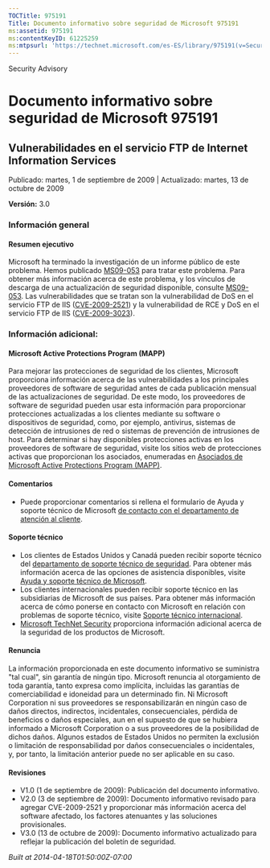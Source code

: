```yaml
---
TOCTitle: 975191
Title: Documento informativo sobre seguridad de Microsoft 975191
ms:assetid: 975191
ms:contentKeyID: 61225259
ms:mtpsurl: 'https://technet.microsoft.com/es-ES/library/975191(v=Security.10)'
---
```


Security Advisory

Documento informativo sobre seguridad de Microsoft 975191
=========================================================

Vulnerabilidades en el servicio FTP de Internet Information Services
--------------------------------------------------------------------

Publicado: martes, 1 de septiembre de 2009 | Actualizado: martes, 13 de octubre de 2009

**Versión:** 3.0

### Información general

#### Resumen ejecutivo

Microsoft ha terminado la investigación de un informe público de este problema. Hemos publicado [MS09-053](http://go.microsoft.com/fwlink/?linkid=164004) para tratar este problema. Para obtener más información acerca de este problema, y los vínculos de descarga de una actualización de seguridad disponible, consulte [MS09-053](http://go.microsoft.com/fwlink/?linkid=164004). Las vulnerabilidades que se tratan son la vulnerabilidad de DoS en el servicio FTP de IIS ([CVE-2009-2521](http://www.cve.mitre.org/cgi-bin/cvename.cgi?name=cve-2009-2521)) y la vulnerabilidad de RCE y DoS en el servicio FTP de IIS ([CVE-2009-3023](http://www.cve.mitre.org/cgi-bin/cvename.cgi?name=cve-2009-3023)).

### Información adicional:

#### Microsoft Active Protections Program (MAPP)

Para mejorar las protecciones de seguridad de los clientes, Microsoft proporciona información acerca de las vulnerabilidades a los principales proveedores de software de seguridad antes de cada publicación mensual de las actualizaciones de seguridad. De este modo, los proveedores de software de seguridad pueden usar esta información para proporcionar protecciones actualizadas a los clientes mediante su software o dispositivos de seguridad, como, por ejemplo, antivirus, sistemas de detección de intrusiones de red o sistemas de prevención de intrusiones de host. Para determinar si hay disponibles protecciones activas en los proveedores de software de seguridad, visite los sitios web de protecciones activas que proporcionan los asociados, enumeradas en [Asociados de Microsoft Active Protections Program (MAPP)](http://www.microsoft.com/security/msrc/mapp/partners.mspx).

#### Comentarios

-   Puede proporcionar comentarios si rellena el formulario de Ayuda y soporte técnico de Microsoft [de contacto con el departamento de atención al cliente](https://support.microsoft.com/common/survey.aspx?scid=sw;en;1257&amp;showpage=1&amp;ws=technet&amp;sd=tech).

#### Soporte técnico

-   Los clientes de Estados Unidos y Canadá pueden recibir soporte técnico del [departamento de soporte técnico de seguridad](http://go.microsoft.com/fwlink/?linkid=21131). Para obtener más información acerca de las opciones de asistencia disponibles, visite [Ayuda y soporte técnico de Microsoft](http://support.microsoft.com/).
-   Los clientes internacionales pueden recibir soporte técnico en las subsidiarias de Microsoft de sus países. Para obtener más información acerca de cómo ponerse en contacto con Microsoft en relación con problemas de soporte técnico, visite [Soporte técnico internacional](http://go.microsoft.com/fwlink/?linkid=21155).
-   [Microsoft TechNet Security](http://go.microsoft.com/fwlink/?linkid=21132) proporciona información adicional acerca de la seguridad de los productos de Microsoft.

#### Renuncia

La información proporcionada en este documento informativo se suministra "tal cual", sin garantía de ningún tipo. Microsoft renuncia al otorgamiento de toda garantía, tanto expresa como implícita, incluidas las garantías de comerciabilidad e idoneidad para un determinado fin. Ni Microsoft Corporation ni sus proveedores se responsabilizarán en ningún caso de daños directos, indirectos, incidentales, consecuenciales, pérdida de beneficios o daños especiales, aun en el supuesto de que se hubiera informado a Microsoft Corporation o a sus proveedores de la posibilidad de dichos daños. Algunos estados de Estados Unidos no permiten la exclusión o limitación de responsabilidad por daños consecuenciales o incidentales, y, por tanto, la limitación anterior puede no ser aplicable en su caso.

#### Revisiones

-   V1.0 (1 de septiembre de 2009): Publicación del documento informativo.
-   V2.0 (3 de septiembre de 2009): Documento informativo revisado para agregar CVE-2009-2521 y proporcionar más información acerca del software afectado, los factores atenuantes y las soluciones provisionales.
-   V3.0 (13 de octubre de 2009): Documento informativo actualizado para reflejar la publicación del boletín de seguridad.

*Built at 2014-04-18T01:50:00Z-07:00*
